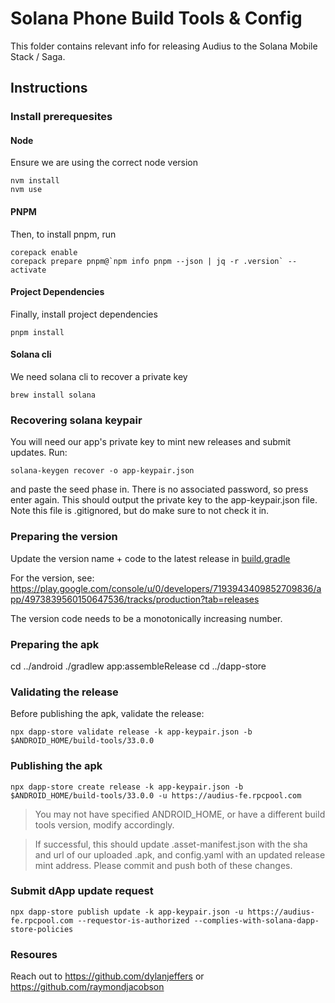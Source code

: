 # Solana Phone Build Tools & Config

This folder contains relevant info for releasing Audius to the Solana Mobile Stack / Saga.

## Instructions
### Install prerequesites

#### Node
Ensure we are using the correct node version
```
nvm install
nvm use
```
#### PNPM
Then, to install pnpm, run
```
corepack enable
corepack prepare pnpm@`npm info pnpm --json | jq -r .version` --activate
```

#### Project Dependencies
Finally, install project dependencies
```
pnpm install
```

#### Solana cli
We need solana cli to recover a private key
```
brew install solana
```

### Recovering solana keypair
You will need our app's private key to mint new releases and submit updates. Run:
```
solana-keygen recover -o app-keypair.json
```
and paste the seed phase in. There is no associated password, so press enter again. This should output the private key to the app-keypair.json file. Note this file is .gitignored, but do make sure to not check it in.

### Preparing the version
Update the version name + code to the latest release in
[build.gradle](/packages/mobile/android/app/build.gradle)

For the version, see:
https://play.google.com/console/u/0/developers/7193943409852709836/app/4973839560150647536/tracks/production?tab=releases

The version code needs to be a monotonically increasing number.

### Preparing the apk
cd ../android
./gradlew app:assembleRelease
cd ../dapp-store

### Validating the release

Before publishing the apk, validate the release:
```
npx dapp-store validate release -k app-keypair.json -b $ANDROID_HOME/build-tools/33.0.0
```

### Publishing the apk
```
npx dapp-store create release -k app-keypair.json -b $ANDROID_HOME/build-tools/33.0.0 -u https://audius-fe.rpcpool.com
```
> You may not have specified ANDROID_HOME, or have a different build tools version, modify accordingly.

> If successful, this should update .asset-manifest.json with the sha and url of our uploaded .apk, and config.yaml with an updated release mint address. Please commit and push both of these changes.

### Submit dApp update request
```
npx dapp-store publish update -k app-keypair.json -u https://audius-fe.rpcpool.com --requestor-is-authorized --complies-with-solana-dapp-store-policies
```

### Resoures
Reach out to https://github.com/dylanjeffers or https://github.com/raymondjacobson

